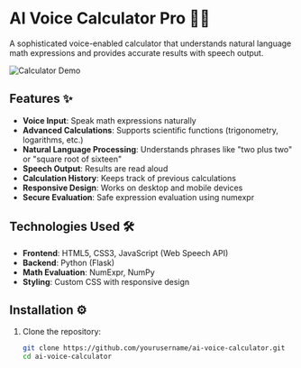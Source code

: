 # AI Voice Calculator Pro 🎤➗

A sophisticated voice-enabled calculator that understands natural language math expressions and provides accurate results with speech output.

![Calculator Demo](https://via.placeholder.com/800x500.png?text=AI+Voice+Calculator+Pro+Demo)

## Features ✨

- **Voice Input**: Speak math expressions naturally
- **Advanced Calculations**: Supports scientific functions (trigonometry, logarithms, etc.)
- **Natural Language Processing**: Understands phrases like "two plus two" or "square root of sixteen"
- **Speech Output**: Results are read aloud
- **Calculation History**: Keeps track of previous calculations
- **Responsive Design**: Works on desktop and mobile devices
- **Secure Evaluation**: Safe expression evaluation using numexpr

## Technologies Used 🛠️

- **Frontend**: HTML5, CSS3, JavaScript (Web Speech API)
- **Backend**: Python (Flask)
- **Math Evaluation**: NumExpr, NumPy
- **Styling**: Custom CSS with responsive design

## Installation ⚙️

1. Clone the repository:
   ```bash
   git clone https://github.com/yourusername/ai-voice-calculator.git
   cd ai-voice-calculator
